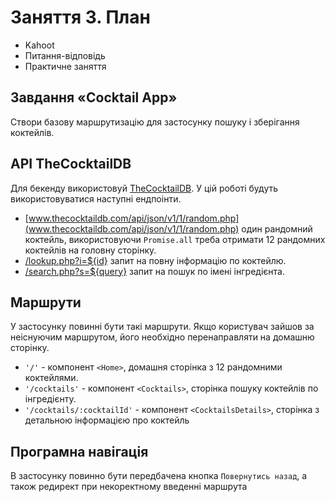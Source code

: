 # Заняття 3. План

- Kahoot
- Питання-відповідь
- Практичне заняття

## Завдання «Cocktail App»

Створи базову маршрутизацію для застосунку пошуку і зберігання коктейлів.

## API TheCocktailDB

Для бекенду використовуй [TheCocktailDB](https://www.thecocktaildb.com/api.php). У цій роботі будуть використовуватися наступні ендпоінти.

- [www.thecocktaildb.com/api/json/v1/1/random.php](www.thecocktaildb.com/api/json/v1/1/random.php) один рандомний коктейль, використовуючи `Promise.all` треба отримати 12 рандомних коктейлів на головну сторінку.
- [/lookup.php?i=${id}](www.thecocktaildb.com/api/json/v1/1/lookup.php?i=11007)
  запит на повну інформацію по коктейлю.
- [/search.php?s=${query}](https://restcountries.com/#api-endpoints-v3-name) запит на
  пошук по імені інгредієнта.

## Маршрути

У застосунку повинні бути такі маршрути. Якщо користувач зайшов за неіснуючим
маршрутом, його необхідно перенаправляти на домашню сторінку.

- `'/'` - компонент `<Home>`, домашня сторінка з 12 рандомними коктейлями.
- `'/cocktails'` - компонент `<Cocktails>`, сторінка пошуку коктейлів по інгредієнту.
- `'/cocktails/:cocktailId'` - компонент `<CocktailsDetails>`, сторінка з детальною
  інформацією про коктейль

## Програмна навігація

В застосунку повинно бути передбачена кнопка `Повернутись назад`, а також
редирект при некоректному введенні маршрута
